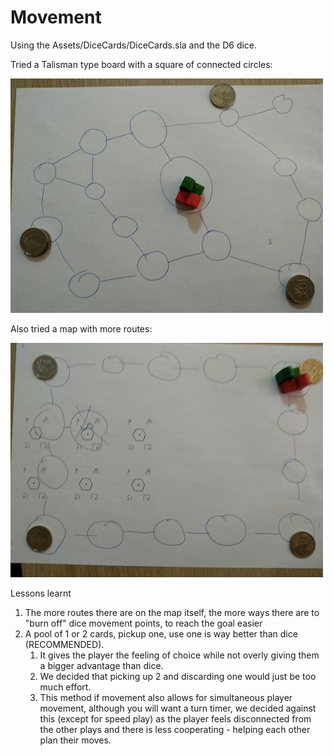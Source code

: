 Movement
================
Using the Assets/DiceCards/DiceCards.sla and the D6 dice.

Tried a Talisman type board with a square of connected circles:

![Alt text](movement_more_routes_style_board.jpg "Talisman")

Also tried a map with more routes:

![Alt text](movement_talisman_style_board.jpg "More Routes")

Lessons learnt

1. The more routes there are on the map itself, the more ways there are to "burn off" dice movement points, to reach the goal easier
2. A pool of 1 or 2 cards, pickup one, use one is way better than dice (RECOMMENDED).
    1. It gives the player the feeling of choice while not overly giving them a bigger advantage than dice.
    2. We decided that picking up 2 and discarding one would just be too much effort.
    3. This method if movement also allows for simultaneous player movement, although you will want a turn timer, we decided against this (except for speed play) as the player feels disconnected from the other plays and there is less cooperating - helping each other plan their moves.
